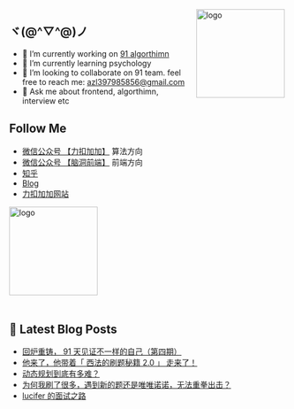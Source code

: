 <img src="https://github-readme-stats.vercel.app/api?username=azl397985856&show_icons=true" alt="logo" height="160" align="right" style="margin: 5px; margin-bottom: 20px;" />

## ヾ(@^▽^@)ノ

- 🔭 I’m currently working on  [91 algorthimn](https://lucifer.ren/blog/2020/10/19/91-algo-2/)
- 🌱 I’m currently learning psychology
- 👯 I’m looking to collaborate on 91 team. feel free to reach me: azl397985856@gmail.com
- 💬 Ask me about frontend, algorthimn, interview etc

##  Follow Me

- [微信公众号 【力扣加加】](https://tva1.sinaimg.cn/large/007S8ZIlly1gfcuzagjalj30p00dwabs.jpg) 算法方向
- [微信公众号 【脑洞前端】](https://tva1.sinaimg.cn/large/007S8ZIlly1gfxro1x125j30oz0dw43s.jpg) 前端方向
- [知乎](https://www.zhihu.com/people/lu-xiao-13-70)
- [Blog](https://lucifer.ren/blog/)
- [力扣加加网站](http://leetcode-solution.cn/) 

<img src="https://github-profile-trophy.vercel.app/?username=azl397985856&theme=flat&column=7" alt="logo" height="160" align="center" style="margin: auto; margin-bottom: 20px;" />

## 📕 Latest Blog Posts

<!-- BLOG-POST-LIST:START -->
- [回炉重铸， 91 天见证不一样的自己（第四期）](https://lucifer.ren/blog/2021/05/02/91algo-4/)
- [他来了，他带着「 西法的刷题秘籍 2.0 」 走来了！](https://lucifer.ren/blog/2021/04/28/ebook-2.0/)
- [动态规划到底有多难？](https://lucifer.ren/blog/2021/04/20/dp/)
- [为何我刷了很多，遇到新的题还是唯唯诺诺，无法重拳出击？](https://lucifer.ren/blog/2021/04/06/out-of-science/)
- [lucifer 的面试之路](https://lucifer.ren/blog/2021/04/03/interview-road/)
<!-- BLOG-POST-LIST:END -->


